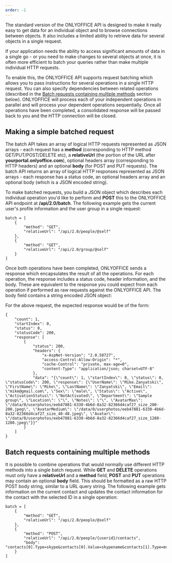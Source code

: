 ```yaml
---
order: -1
---
```


The standard version of the ONLYOFFICE API is designed to make it really easy to get data for an individual object and to browse connections between objects. It also includes a limited ability to retrieve data for several objects in a single request.

If your application needs the ability to access significant amounts of data in a single go - or you need to make changes to several objects at once, it is often more efficient to batch your queries rather than make multiple individual HTTP requests.

To enable this, the ONLYOFFICE API supports request batching which allows you to pass instructions for several operations in a single HTTP request. You can also specify dependencies between related operations (described in the [Batch requests containing multiple methods](#multiple-methods-batch) section below). ONLYOFFICE will process each of your independent operations in parallel and will process your dependent operations sequentially. Once all operations have been completed, a consolidated response will be passed back to you and the HTTP connection will be closed.

## Making a simple batched request

The batch API takes an array of logical HTTP requests represented as JSON arrays - each request has a **method** (corresponding to HTTP method GET/PUT/POST/DELETE etc), a **relativeUrl** (the portion of the URL after **yourportal.onlyoffice.com**), optional headers array (corresponding to HTTP headers) and an optional **body** (for POST and PUT requests). The batch API returns an array of logical HTTP responses represented as JSON arrays - each response has a status code, an optional headers array and an optional body (which is a JSON encoded string).

To make batched requests, you build a JSON object which describes each individual operation you'd like to perform and **POST** this to the ONLYOFFICE API endpoint at **/api/2.0/batch**. The following example gets the current user's profile information and the user group in a single request:

```
batch = [
    {
        "method": "GET",
        "relativeUrl": "/api/2.0/people/@self"
    },
    {
        "method": "GET",
        "relativeUrl": "/api/2.0/group/@self"
    }
]
```

Once both operations have been completed, ONLYOFFICE sends a response which encapsulates the result of all the operations. For each operation, the response includes a status code, header information, and the body. These are equivalent to the response you could expect from each operation if performed as raw requests against the ONLYOFFICE API. The body field contains a string encoded JSON object:

For the above request, the expected response would be of the form:

```
{
    "count": 1,
    "startIndex": 0,
    "status": 0,
    "statusCode": 200,
    "response": [
        {
            "status": 200,
            "headers": {
                "x-AspNet-Version": "2.0.50727",
                "access-Control-Allow-Origin": "*",
                "cache-Control": "private, max-age=0",
                "content-Type": "application/json; charset=UTF-8"
            },
            "data": "{\"count\": 1, \"startIndex\": 0, \"status\": 0, \"statusCode\": 200, \"response\": {\"UserName\": \"Mike.Zanyatski\", \"FirstName\": \"Mike\", \"LastName\": \"Zanyatski\", \"Email\": \"mike@gmail.com\", \"Sex\": \"male\", \"Status\": \"Active\", \"ActivationStatus\": \"NotActivated\", \"Department\": \"Sample group\", \"Location\": \"\", \"Notes\": \"\", \"AvatarMax\": \"/data/0/userphotos/eeb47881-6330-4b6d-8a32-82366d4caf27_size_200-200.jpeg\", \"AvatarMedium\": \"/data/0/userphotos/eeb47881-6330-4b6d-8a32-82366d4caf27_size_48-48.jpeg\", \"Avatar\": \"/data/0/userphotos/eeb47881-6330-4b6d-8a32-82366d4caf27_size_1280-1280.jpeg\"}}"
        }
    ]
}
```

## Batch requests containing multiple methods

It is possible to combine operations that would normally use different HTTP methods into a single batch request. While **GET** and **DELETE** operations must only have a **relativeUrl** and a **method** field, **POST** and **PUT** operations may contain an optional **body** field. This should be formatted as a raw HTTP POST body string, similar to a URL query string. The following example gets information on the current contact and updates the contact information for the contact with the selected ID in a single operation:

```
batch = [
    {
        "method": "GET",
        "relativeUrl": "/api/2.0/people/@self"
    },
    {
        "method": "POST",
        "relativeUrl": "/api/2.0/people/{userid}/contacts", 
        "body": "contacts[0].Type=skype&contacts[0].Value=skypename&contacts[1].Type=msn&contacts[1].Value=msn_login"
    }
]
```
